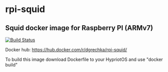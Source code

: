 # rpi-squid
## Squid docker image for Raspberry PI (ARMv7)

[![Build Status](http://armbuilder.grechka.family:8081/api/badges/SmartHouseRpi/rpi-squid/status.svg)](http://armbuilder.grechka.family:8081/SmartHouseRpi/rpi-squid)

Docker hub: https://hub.docker.com/r/dgrechka/rpi-squid/

To build this image download Dockerfile to your HypriotOS and use "docker build"
